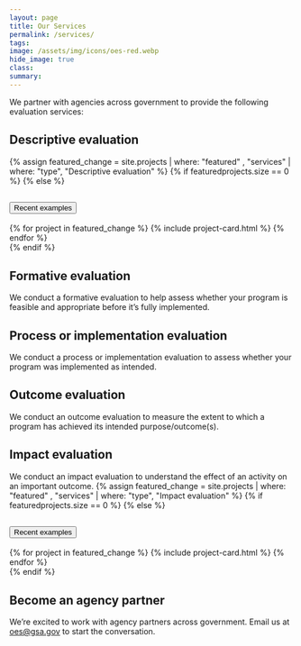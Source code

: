 ```yaml
---
layout: page
title: Our Services
permalink: /services/
tags: 
image: /assets/img/icons/oes-red.webp
hide_image: true
class:
summary: 
---
```


We partner with agencies across government to provide the following evaluation services:

<h2>Descriptive evaluation</h2>
{% assign featured_change = site.projects | where: "featured" , "services" | where: "type", "Descriptive evaluation" %}
{% if featuredprojects.size == 0 %}
{% else %}
  <section class="usa-accordion featured bg-white padding-1">
  <h2 class="usa-accordion__heading">
    <button
      class="usa-accordion__button"
      aria-expanded="false"
      aria-controls="a1"
    >
      Recent examples
    </button>
  </h2>
  <div id="a1" class="usa-accordion__content usa-prose">
      <div class="grid-row grid-gap-lg">
        {% for project in featured_change %}
          {% include project-card.html %}
        {% endfor %}
  </div>
   </div>
</section>
{% endif %}

<h2>Formative evaluation</h2>
We conduct a formative evaluation to help assess whether your program is feasible and appropriate before it’s fully implemented.

<h2>Process or implementation evaluation</h2>
We conduct a process or implementation evaluation to assess whether your program was implemented as intended.

<h2>Outcome evaluation</h2>
We conduct an outcome evaluation to measure the extent to which a program has achieved its intended purpose/outcome(s).

<h2>Impact evaluation</h2>
We conduct an impact evaluation to understand the effect of an activity on an important outcome.
{% assign featured_change = site.projects | where: "featured" , "services" | where: "type", "Impact evaluation" %}
{% if featuredprojects.size == 0 %}
{% else %}
  <section class="usa-accordion featured bg-white padding-1">
 <h2 class="usa-accordion__heading">
    <button
      class="usa-accordion__button"
      aria-expanded="false"
      aria-controls="a2"
    >
      Recent examples
    </button>
  </h2>
  <div id="a2" class="usa-accordion__content usa-prose">
      <div class="grid-row grid-gap-lg">
        {% for project in featured_change %}
          {% include project-card.html %}
        {% endfor %}
  </div>
   </div>
</section>
{% endif %}

## Become an agency partner
We’re excited to work with agency partners across government. Email us at <a href="mailto:oes@gsa.gov?subject=Partnering with OES: Evaluation support">oes@gsa.gov</a> to start the conversation.
